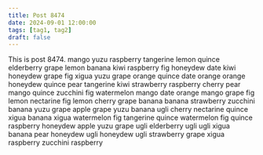 ```yaml
---
title: Post 8474
date: 2024-09-01 12:00:00
tags: [tag1, tag2]
draft: false
---
```

This is post 8474.
mango
yuzu
raspberry
tangerine
lemon
quince
elderberry
grape
lemon
banana
kiwi
raspberry
fig
honeydew
date
kiwi
honeydew
grape
fig
xigua
yuzu
grape
orange
quince
date
orange
orange
honeydew
quince
pear
tangerine
kiwi
strawberry
raspberry
cherry
pear
mango
quince
zucchini
fig
watermelon
mango
date
orange
mango
grape
fig
lemon
nectarine
fig
lemon
cherry
grape
banana
banana
strawberry
zucchini
banana
yuzu
grape
apple
grape
yuzu
banana
ugli
cherry
nectarine
quince
xigua
banana
xigua
watermelon
fig
tangerine
quince
watermelon
fig
quince
raspberry
honeydew
apple
yuzu
grape
ugli
elderberry
ugli
ugli
xigua
banana
pear
honeydew
ugli
honeydew
ugli
strawberry
grape
xigua
raspberry
zucchini
raspberry
